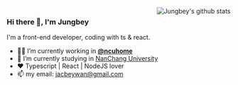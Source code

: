 
<img align="right" src="https://github-readme-stats.vercel.app/api?username=Jungbey&count_private=true&show_icons=true&include_all_commits=false" alt="Jungbey's github stats"/>

### Hi there 👋, I'm Jungbey

I'm a front-end developer, coding with ts & react.

- 👨‍💻  I’m currently working in **[@ncuhome](https://github.com/ncuhome)**
- 🏫  I’m currently studying in [NanChang University](http://www.ncu.edu.cn/) 
- ❤️  Typescript | React | NodeJS lover
- 📫  my email: jacbeywan@gmail.com

